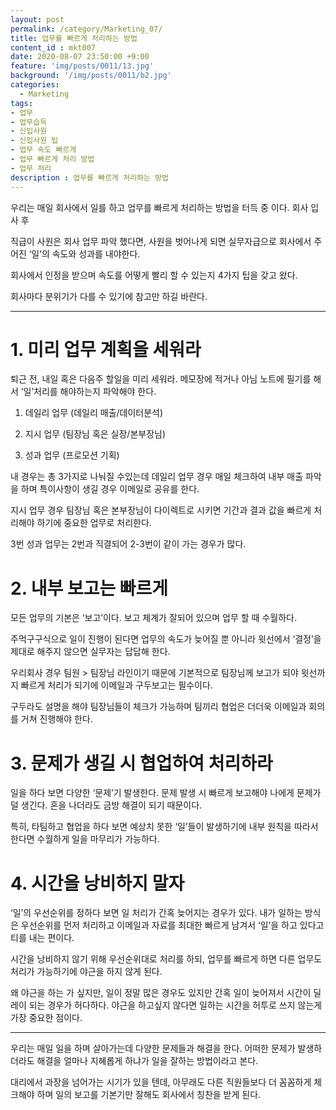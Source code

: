 ```yaml
---
layout: post
permalink: /category/Marketing_07/
title: 업무를 빠르게 처리하는 방법 
content_id : mkt007
date: 2020-08-07 23:50:00 +9:00
feature: 'img/posts/0011/13.jpg'
background: '/img/posts/0011/b2.jpg'
categories:
  - Marketing
tags:
- 업무 
- 업무습득 
- 신입사원 
- 신입사원 팁 
- 업무 속도 빠르게 
- 업무 빠르게 처리 방법 
- 업무 처리 
description : 업무를 빠르게 처리하는 방법 
---
```




우리는 매일 회사에서 일를 하고 업무를 빠르게 처리하는 방법을 터득 중 이다. 회사 입사 후 

직급이 사원은 회사 업무 파악 했다면, 사원을 벗어나게 되면 실무자급으로 회사에서 주어진 ‘일’의 속도와 성과를 내야한다. 

회사에서 인정을 받으며 속도를 어떻게 빨리 할 수 있는지 4가지 팁을 갖고 왔다.

회사마다 분위기가 다를 수 있기에 참고만 하길 바란다. 

------



#  1. 미리 업무 계획을 세워라

퇴근 전, 내일 혹은 다음주 할일을 미리 세워라. 메모장에 적거나 아님 노트에 필기를 해서 ‘일’처리를 해야하는지 파악해야 한다.

1) 데일리 업무 (데일리 매출/데이터분석) 

2) 지시 업무 (팀장님 혹은 실장/본부장님)

3) 성과 업무 (프로모션 기획) 

내 경우는 총 3가지로 나눠질 수있는데 데일리 업무 경우 매일 체크하여 내부 매출 파악을 하며 특이사항이 생길 경우 이메일로 공유를 한다.

지시 업무 경우 팀장님 혹은 본부장님이 다이렉트로 시키면 기간과 결과 값을 빠르게 처리해야 하기에 중요한 업무로 처리한다.

3번 성과 업무는 2번과 직결되어 2-3번이 같이 가는 경우가 많다.



# 2. 내부 보고는 빠르게 

모든 업무의 기본은 ‘보고’이다. 보고 체계가 잘되어 있으며 업무 할 때 수월하다. 

주먹구구식으로 일이 진행이 된다면 업무의 속도가 늦어질 뿐 아니라 윗선에서 ‘결정’을 제대로 해주지 않으면 실무자는 답답해 한다. 

우리회사 경우 팀원 > 팀장님 라인이기 때문에 기본적으로 팀장님께 보고가 되야 윗선까지 빠르게 처리가 되기에 이메일과 구두보고는 필수이다.

구두라도 설명을 해야 팀장님들이 체크가 가능하며 팀끼리 협업은 더더욱 이메일과 회의를 거쳐 진행해야 한다. 



# 3. 문제가 생길 시 협업하여 처리하라 

일을 하다 보면 다양한 ‘문제’기 발생한다. 문제 발생 시 빠르게 보고해야 나에게 문제가 덜 생긴다. 혼을 나더라도 금방 해결이 되기 때문이다.

특히, 타팀하고 협업을 하다 보면 예상치 못한 ‘일’들이 발생하기에 내부 원칙을 따라서 한다면 수월하게 일을 마무리가 가능하다.  



# 4. 시간을 낭비하지 말자

‘일’의 우선순위를 정하다 보면 일 처리가 간혹 늦어지는 경우가 있다. 내가 일하는 방식은 우선순위를 먼저 처리하고 이메일과 자료를 최대한 빠르게 남겨서 ‘일’을 하고 있다고 티를 내는 편이다.

시간을 낭비하지 않기 위해 우선순위대로 처리를 하되, 업무를 빠르게 하면 다른 업무도 처리가 가능하기에 야근을 하지 않게 된다. 

왜 야근을 하는 가 싶지만, 일이 정말 많은 경우도 있지만 간혹 일이 늦어져서 시간이 딜레이 되는 경우가 허다하다. 야근을 하고싶지 않다면 일하는 시간을 허투로 쓰지 않는게 가장 중요한 점이다.



------

우리는 매일 일을 하며 살아가는데 다양한 문제들과 해결을 한다. 어떠한 문제가 발생하더라도 해결을 얼마나 지혜롭게 하냐가 일을 잘하는 방법이라고 본다.

대리에서 과장을 넘어가는 시기가 있을 텐데, 아무래도 다른 직원들보다 더 꼼꼼하게 체크해야 하며 일의 보고를 기본기만 잘해도 회사에서 칭찬을 받게 된다. 